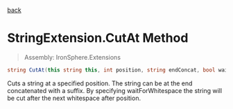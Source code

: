 ﻿

[back](/IronSphere.Extensions/types/StringExtension)

# StringExtension.CutAt Method

> Assembly: IronSphere.Extensions

```csharp
string CutAt(this string this, int position, string endConcat, bool waitForWhitespace = false)
```

Cuts a string at a specified position. The string can be at the end concatenated with a suffix. By specifying waitForWhitespace the string will be cut after the next whitespace after position.

 